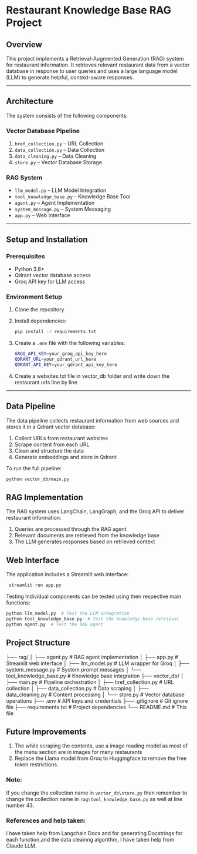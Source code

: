 # Restaurant Knowledge Base RAG Project

## Overview

This project implements a Retrieval-Augmented Generation (RAG) system for restaurant information. It retrieves relevant restaurant data from a vector database in response to user queries and uses a large language model (LLM) to generate helpful, context-aware responses.

---

## Architecture

The system consists of the following components:

### Vector Database Pipeline

1. `href_collection.py` – URL Collection  
2. `data_collection.py` – Data Collection  
3. `data_cleaning.py` – Data Cleaning  
4. `store.py` – Vector Database Storage

### RAG System

- `llm_model.py` – LLM Model Integration  
- `tool_knowledge_base.py` – Knowledge Base Tool  
- `agent.py` – Agent Implementation  
- `system_message.py` – System Messaging  
- `app.py` – Web Interface  

---

## Setup and Installation

### Prerequisites

- Python 3.8+  
- Qdrant vector database access  
- Groq API key for LLM access  

### Environment Setup

1. Clone the repository
2. Install dependencies:

    ```bash
    pip install -r requirements.txt
    ```

3. Create a `.env` file with the following variables:

    ```bash
    GROQ_API_KEY=your_groq_api_key_here
    QDRANT_URL=your_qdrant_url_here
    QDRANT_API_KEY=your_qdrant_api_key_here
    ```
4. Create a websites.txt file in vector_db folder and write down the restaurant urls line by line


---

## Data Pipeline

The data pipeline collects restaurant information from web sources and stores it in a Qdrant vector database:

1. Collect URLs from restaurant websites
2. Scrape content from each URL
3. Clean and structure the data
4. Generate embeddings and store in Qdrant

To run the full pipeline:

```bash
python vector_db/main.py
```
## RAG Implementation

The RAG system uses LangChain, LangGraph, and the Groq API to deliver restaurant information:

1. Queries are processed through the RAG agent
2. Relevant documents are retrieved from the knowledge base
3. The LLM generates responses based on retrieved context

## Web Interface

The application includes a Streamlit web interface:

```bash
 streamlit run app.py
```
Testing
Individual components can be tested using their respective main functions:
```bash
python llm_model.py  # Test the LLM integration
python tool_knowledge_base.py  # Test the knowledge base retrieval
python agent.py  # Test the RAG agent
```
## Project Structure

├── rag/
│   ├── agent.py          # RAG agent implementation
│   ├── app.py            # Streamlit web interface
│   ├── llm_model.py      # LLM wrapper for Groq
│   ├── system_message.py # System prompt messages
│   └── tool_knowledge_base.py # Knowledge base integration
├── vector_db/
│   ├── main.py           # Pipeline orchestration
│   ├── href_collection.py # URL collection
│   ├── data_collection.py # Data scraping
│   ├── data_cleaning.py   # Content processing
│   └── store.py          # Vector database operations
├── .env                  # API keys and credentials
├── .gitignore            # Git ignore file
├── requirements.txt      # Project dependencies
└── README.md             # This file

## Future Improvements
1. The while scraping the contents, use a image reading model as most of the menu section are in images for many restaurants
2. Replace the Llama model from Groq to Huggingface to remove the free token restrictions.

### Note:
If you change the collection name in `vector_db\store.py` then remember to change the collection name in `rag\tool_knowledge_base.py` as well at line number 43.

### References and help taken:
I have taken help from Langchain Docs and for generating Docstrings for each function,and the data cleainng algorithm, I have taken help from Claude LLM.